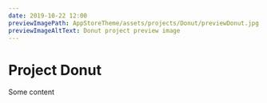 ```yaml
---
date: 2019-10-22 12:00
previewImagePath: AppStoreTheme/assets/projects/Donut/previewDonut.jpg
previewImageAltText: Donut project preview image
---
```

# Project Donut

Some content
